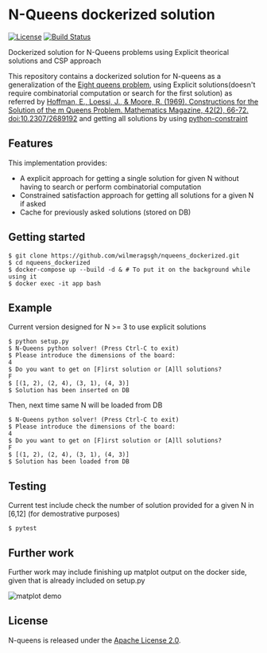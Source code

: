 # N-Queens dockerized solution

[![License](https://img.shields.io/badge/license-Apache%202.0-blue.svg)](https://github.com/wilmeragsgh/nqueens_dockerized/blob/master/LICENSE)
[![Build Status](https://travis-ci.com/wilmeragsgh/nqueens_dockerized.svg?branch=master)](https://travis-ci.com/wilmeragsgh/nqueens_dockerized)

Dockerized solution for N-Queens problems using Explicit theorical solutions and CSP approach

This repository contains a dockerized solution for N-queens as a generalization of the [Eight queens problem](https://en.wikipedia.org/wiki/Eight_queens_puzzle), using Explicit solutions(doesn't require combinatorial computation or search for the first solution) as referred by [Hoffman, E., Loessi, J., & Moore, R. (1969). Constructions for the Solution of the m Queens Problem. Mathematics Magazine, 42(2), 66-72. doi:10.2307/2689192](https://www.jstor.org/stable/2689192) and getting all solutions by using [python-constraint](https://labix.org/python-constraint) 

## Features

This implementation provides:

* A explicit approach for getting a single solution for given N without having to search or perform combinatorial computation
* Constrained satisfaction approach for getting all solutions for a given N if asked
* Cache for previously asked solutions (stored on DB)


## Getting started

```shell
$ git clone https://github.com/wilmeragsgh/nqueens_dockerized.git
$ cd nqueens_dockerized
$ docker-compose up --build -d & # To put it on the background while using it
$ docker exec -it app bash
```

## Example
Current version designed for  N >= 3 to use explicit solutions

```shell
$ python setup.py
$ N-Queens python solver! (Press Ctrl-C to exit)
$ Please introduce the dimensions of the board: 
4   
$ Do you want to get on [F]irst solution or [A]ll solutions?
F
$ [(1, 2), (2, 4), (3, 1), (4, 3)]
$ Solution has been inserted on DB
```

Then, next time same N will be loaded from DB

```shell
$ N-Queens python solver! (Press Ctrl-C to exit)
$ Please introduce the dimensions of the board: 
4   
$ Do you want to get on [F]irst solution or [A]ll solutions?
F
$ [(1, 2), (2, 4), (3, 1), (4, 3)]
$ Solution has been loaded from DB
```


## Testing
Current test include check the number of solution provided for a given N in [6,12] (for demostrative purposes)

```shell
$ pytest
```


## Further work
Further work may include finishing up matplot output on the docker side, given that is already included on setup.py

![matplot demo](https://raw.githubusercontent.com/wilmeragsgh/nqueens_dockerized/master/images/matplot_output_demo.png)


## License

N-queens is released under the [Apache License 2.0](LICENSE).
